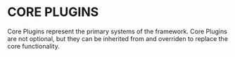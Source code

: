 # CORE PLUGINS

Core Plugins represent the primary systems of the framework. Core Plugins are not optional, but they can be inherited from and overriden to replace the core functionality.
